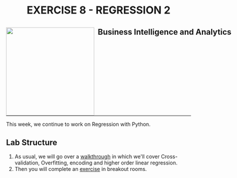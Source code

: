 <h1 align="center"> EXERCISE 8 - REGRESSION 2</h1>

<div>
<td> 
<img src="https://upload.wikimedia.org/wikipedia/commons/thumb/2/2b/Logo_Universit%C3%A9_de_Lausanne.svg/2000px-Logo_Universit%C3%A9_de_Lausanne.svg.png" style="padding-right:10px;width:240px;float:left"/></td>
<h2 style="white-space: nowrap">Business Intelligence and Analytics</h2></td>
<hr style="clear:both">
<p style="font-size:0.85em; margin:2px; text-align:justify">

</div>

This week, we continue to work on Regression with Python.

## Lab Structure
1. As usual, we will go over a [walkthrough](walkthrough/walkthrough_08.ipynb) in which we'll cover Cross-validation, Overfitting, encoding and higher order linear regression.
3. Then you will complete an [exercise](exercises/exercises_regression_2.ipynb) in breakout rooms.
